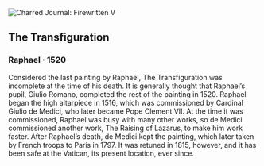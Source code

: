 <div class="artwork-of-the-day">
  <div class="container">
    <div class="img-wrapper">
      <img
        src="https://uploads3.wikiart.org/images/raphael/the-transfiguration-1520.jpg!Large.jpg"
        alt="Charred Journal: Firewritten V" />
    </div>
    <div class="artwork-detail">
      <div class="artwork-origin"> 
        <h2 class="artwork-name">The Transfiguration</h2>
        <h3 class="artist">
          Raphael
                    ·  1520
        </h3>
      </div>
      <p class="description">
        <span class="artwork-description-text ng-binding" ng-bind-html="viewModel.ArtworkOfTheDay.Description | unsafe">Considered the last painting by Raphael, The Transfiguration was incomplete at the time of his death. It is generally thought that Raphael’s pupil, Giulio Romano, completed the rest of the painting in 1520. Raphael began the high altarpiece in 1516, which was commissioned by Cardinal Giulio de Medici, who later became Pope Clement VII. At the time it was commissioned, Raphael was busy with many other works, so de Medici commissioned another work, The Raising of Lazarus, to make him work faster. After Raphael’s death, de Medici kept the painting, which later taken by French troops to Paris in 1797. It was retuned in 1815, however, and it has been safe at the Vatican, its present location, ever since. </span>
                        <div class="text-shadow-container" ng-show="showShadow" style=""></div>
      </p>
    </div>
  </div>

</div>
